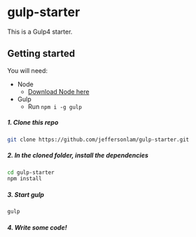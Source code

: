 # gulp-starter

This is a Gulp4 starter. 

## Getting started
You will need:
- Node
  - [Download Node here](https://nodejs.org/download/)
- Gulp
  - Run `npm i -g gulp`

##### 1. Clone this repo
```bash
git clone https://github.com/jeffersonlam/gulp-starter.git
```
##### 2. In the cloned folder, install the dependencies
```bash
cd gulp-starter
npm install
```
##### 3. Start gulp
```bash
gulp
```
##### 4. Write some code!
